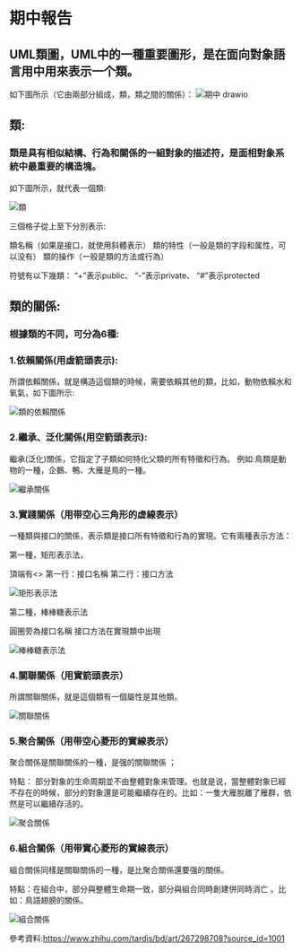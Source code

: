 # 期中報告
## UML類圖，UML中的一種重要圖形，是在面向對象語言用中用來表示一个類。
如下圖所示（它由兩部分組成，類，類之間的關係）：
![期中 drawio](https://github.com/0senyu0/UML11024122/assets/91513668/eca6e66b-ba01-4340-8e3b-e4eae009f41a)
## 類:
### 類是具有相似結構、行為和關係的一組對象的描述符，是面相對象系統中最重要的構造塊。
如下圖所示，就代表一個類:

![類](https://github.com/0senyu0/UML11024122/assets/91513668/b775c1e5-0d95-4496-8ede-8c18c7c28443)

三個格子從上至下分別表示:

類名稱（如果是接口，就使用斜體表示）
類的特性（一般是類的字段和属性，可以没有）
類的操作（一般是類的方法或行為）

符號有以下幾類：
“+”表示public、
“-”表示private、
“#”表示protected
## 類的關係:
### 根據類的不同，可分為6種:
### 1.依賴關係(用虛箭頭表示):
所謂依賴關係，就是構造這個類的時候，需要依賴其他的類，比如，動物依賴水和氧氣，如下圖所示:

![類的依賴關係](https://github.com/0senyu0/UML11024122/assets/91513668/abaebf3a-8367-4eee-9d04-646a38ccbdbd)

### 2.繼承、泛化關係(用空箭頭表示):
繼承(泛化)關係，它指定了子類如何特化父類的所有特徵和行為。
例如:鳥類是動物的一種，企鵝、鴨、大雁是鳥的一種。

![繼承關係](https://github.com/0senyu0/UML11024122/assets/91513668/f7b4d379-2b48-447e-9246-cd71a10a1525)

### 3.實踐關係（用带空心三角形的虚線表示）

一種類與接口的關係，表示類是接口所有特徵和行為的實現。它有兩種表示方法：

第一種，矩形表示法，

頂端有<<interface>>
第一行：接口名稱
第二行：接口方法

![矩形表示法](https://github.com/0senyu0/UML11024122/assets/91513668/045bbb07-8413-4666-9bc8-c7b59b464f8b)

第二種，棒棒糖表示法

圓圈旁為接口名稱
接口方法在實現類中出現

![棒棒糖表示法](https://github.com/0senyu0/UML11024122/assets/91513668/fe0abc0e-8b9e-4f46-8866-18be99908576)

### 4.關聯關係（用實箭頭表示）

所謂關聯關係，就是這個類有一個屬性是其他類。

![關聯關係](https://github.com/0senyu0/UML11024122/assets/91513668/2a6d4d96-63b0-48c4-bb99-192e50d11cee)

### 5.聚合關係（用带空心菱形的實線表示）

聚合關係是關聯關係的一種，是强的關聯關係 ；

特點： 部分對象的生命周期並不由整體對象来管理。也就是说，當整體對象已經不存在的時候，部分的對象還是可能繼續存在的。比如：一隻大雁脫離了雁群，依然是可以繼續存活的。

![聚合關係](https://github.com/0senyu0/UML11024122/assets/91513668/e3d54957-9c2f-427a-bdcc-57348dbcda95)

### 6.組合關係（用带實心菱形的實線表示）

組合關係同樣是關聯關係的一種，是比聚合關係還要强的關係。

特點：在組合中，部分與整體生命期一致，部分與組合同時創建併同時消亡 。比如：鳥語翅膀的關係。

![組合關係](https://github.com/0senyu0/UML11024122/assets/91513668/8d177ab3-824c-4369-93c2-ecf59d5dea06)


參考資料:https://www.zhihu.com/tardis/bd/art/267298708?source_id=1001
